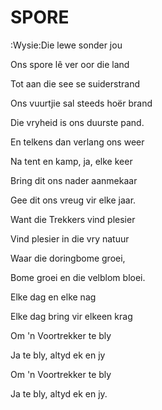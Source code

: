 # SPORE

:Wysie:Die lewe sonder jou


Ons spore lê ver oor die land

Tot aan die see se suiderstrand

Ons vuurtjie sal steeds hoër brand

Die vryheid is ons duurste pand.


En telkens dan verlang ons weer

Na tent en kamp, ja, elke keer

Bring dit ons nader aanmekaar

Gee dit ons vreug vir elke jaar.


Want die Trekkers vind plesier

Vind plesier in die vry natuur

Waar die doringbome groei,

Bome groei en die velblom bloei.


Elke dag en elke nag

Elke dag bring vir elkeen krag

Om 'n Voortrekker te bly

Ja te bly, altyd ek en jy

Om 'n Voortrekker te bly

Ja te bly, altyd ek en jy.


